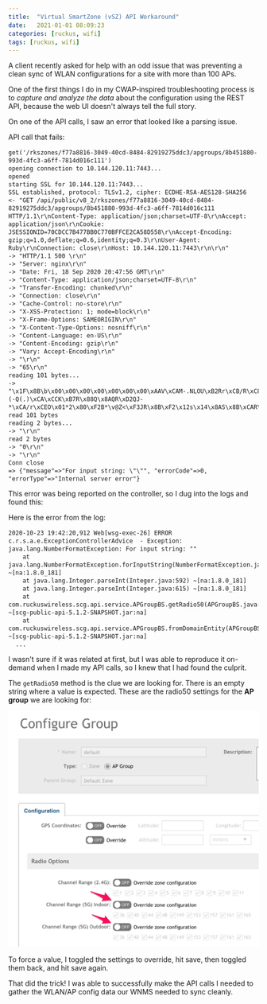 ```yaml
---
title:  "Virtual SmartZone (vSZ) API Workaround"
date:   2021-01-01 08:09:23
categories: [ruckus, wifi]
tags: [ruckus, wifi]
---
```


A client recently asked for help with an odd issue that was preventing a clean sync of WLAN configurations for a site with more than 100 APs.

One of the first things I do in my CWAP-inspired troubleshooting process is to _capture and analyze the data_ about the configuration using the REST API, because the web UI doesn't always tell the full story.

On one of the API calls, I saw an error that looked like a parsing issue.

API call that fails:

```
get('/rkszones/f77a8816-3049-40cd-8484-82919275ddc3/apgroups/8b451880-993d-4fc3-a6ff-7814d016c111')
opening connection to 10.144.120.11:7443...
opened
starting SSL for 10.144.120.11:7443...
SSL established, protocol: TLSv1.2, cipher: ECDHE-RSA-AES128-SHA256
<- "GET /api/public/v8_2/rkszones/f77a8816-3049-40cd-8484-82919275ddc3/apgroups/8b451880-993d-4fc3-a6ff-7814d016c111 HTTP/1.1\r\nContent-Type: application/json;charset=UTF-8\r\nAccept: application/json\r\nCookie: JSESSIONID=70CDCC7B477BB0C770BFFCE2CA58D558\r\nAccept-Encoding: gzip;q=1.0,deflate;q=0.6,identity;q=0.3\r\nUser-Agent: Ruby\r\nConnection: close\r\nHost: 10.144.120.11:7443\r\n\r\n"
-> "HTTP/1.1 500 \r\n"
-> "Server: nginx\r\n"
-> "Date: Fri, 18 Sep 2020 20:47:56 GMT\r\n"
-> "Content-Type: application/json;charset=UTF-8\r\n"
-> "Transfer-Encoding: chunked\r\n"
-> "Connection: close\r\n"
-> "Cache-Control: no-store\r\n"
-> "X-XSS-Protection: 1; mode=block\r\n"
-> "X-Frame-Options: SAMEORIGIN\r\n"
-> "X-Content-Type-Options: nosniff\r\n"
-> "Content-Language: en-US\r\n"
-> "Content-Encoding: gzip\r\n"
-> "Vary: Accept-Encoding\r\n"
-> "\r\n"
-> "65\r\n"
reading 101 bytes...
-> "\x1F\x8B\b\x00\x00\x00\x00\x00\x00\x00\xAAV\xCAM-.NLOU\xB2Rr\xCB/R\xC8\xCC+(-Q(.)\xCA\xCCK\xB7R\x88Q\x8AQR\xD2QJ-*\xCA/r\xCEO\x01*2\x80\xF2B*\v@Z<\xF3JR\x8B\xF2\x12s\x14\x8AS\x8B\xCAR\x8B\x14"
read 101 bytes
reading 2 bytes...
-> "\r\n"
read 2 bytes
-> "0\r\n"
-> "\r\n"
Conn close
=> {"message"=>"For input string: \"\"", "errorCode"=>0, "errorType"=>"Internal server error"}
```

This error was being reported on the controller, so I dug into the logs and found this: 

Here is the error from the log:

```
2020-10-23 19:42:20,912 Web[wsg-exec-26] ERROR c.r.s.a.e.ExceptionControllerAdvice  - Exception: 
java.lang.NumberFormatException: For input string: ""
	at java.lang.NumberFormatException.forInputString(NumberFormatException.java:65) ~[na:1.8.0_181]
	at java.lang.Integer.parseInt(Integer.java:592) ~[na:1.8.0_181]
	at java.lang.Integer.parseInt(Integer.java:615) ~[na:1.8.0_181]
	at com.ruckuswireless.scg.api.service.APGroupBS.getRadio50(APGroupBS.java:350) ~[scg-public-api-5.1.2-SNAPSHOT.jar:na]
	at com.ruckuswireless.scg.api.service.APGroupBS.fromDomainEntity(APGroupBS.java:588) ~[scg-public-api-5.1.2-SNAPSHOT.jar:na]
  ...
  ```

I wasn't sure if it was related at first, but I was able to reproduce it on-demand when I made my API calls, so I knew that I had found the culprit. 

The `getRadio50` method is the clue we are looking for. There is an empty string where a value is expected. These are the radio50 settings for the **AP group** we are looking for:

  ![vsz-toggle](/images/vsz-toggle.png)

To force a value, I toggled the settings to override, hit save, then toggled them back, and hit save again.

That did the trick! I was able to successfully make the API calls I needed to gather the WLAN/AP config data our WNMS needed to sync cleanly.